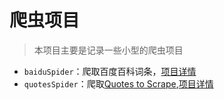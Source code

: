 # 爬虫项目

> 本项目主要是记录一些小型的爬虫项目

- `baiduSpider`：爬取百度百科词条，[项目详情](https://github.com/xieys/webSpider/tree/master/baiduSpider)
- `quotesSpider`：爬取[Quotes to Scrape](http://quotes.toscrape.com/),[项目详情](https://github.com/xieys/webSpider/tree/master/quotesSpider)

